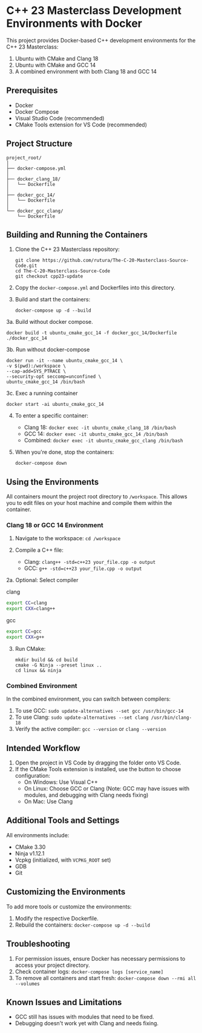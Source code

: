 # C++ 23 Masterclass Development Environments with Docker

This project provides Docker-based C++ development environments for the C++ 23 Masterclass:

1. Ubuntu with CMake and Clang 18
2. Ubuntu with CMake and GCC 14
3. A combined environment with both Clang 18 and GCC 14

## Prerequisites

- Docker
- Docker Compose
- Visual Studio Code (recommended)
- CMake Tools extension for VS Code (recommended)

## Project Structure

```
project_root/
│
├── docker-compose.yml
│
├── docker_clang_18/
│   └── Dockerfile
│
├── docker_gcc_14/
│   └── Dockerfile
│
└── docker_gcc_clang/
    └── Dockerfile
```

## Building and Running the Containers

1. Clone the C++ 23 Masterclass repository:
   ```
   git clone https://github.com/rutura/The-C-20-Masterclass-Source-Code.git
   cd The-C-20-Masterclass-Source-Code
   git checkout cpp23-update
   ```

2. Copy the `docker-compose.yml` and Dockerfiles into this directory.

3. Build and start the containers:
   ```
   docker-compose up -d --build
   ```

3a. Build without docker compose. 
   ```
   docker build -t ubuntu_cmake_gcc_14 -f docker_gcc_14/Dockerfile ./docker_gcc_14
   ```

3b. Run without docker-compose 
   ```
   docker run -it --name ubuntu_cmake_gcc_14 \
  -v $(pwd):/workspace \
  --cap-add=SYS_PTRACE \
  --security-opt seccomp=unconfined \
  ubuntu_cmake_gcc_14 /bin/bash
   ```
3c. Exec a running container
```
docker start -ai ubuntu_cmake_gcc_14
```

4. To enter a specific container:
   - Clang 18: `docker exec -it ubuntu_cmake_clang_18 /bin/bash`
   - GCC 14: `docker exec -it ubuntu_cmake_gcc_14 /bin/bash`
   - Combined: `docker exec -it ubuntu_cmake_gcc_clang /bin/bash`

5. When you're done, stop the containers:
   ```
   docker-compose down
   ```

## Using the Environments

All containers mount the project root directory to `/workspace`. This allows you to edit files on your host machine and compile them within the container.

### Clang 18 or GCC 14 Environment

1. Navigate to the workspace: `cd /workspace`

2. Compile a C++ file:
   - Clang: `clang++ -std=c++23 your_file.cpp -o output`
   - GCC: `g++ -std=c++23 your_file.cpp -o output`

2a. Optional: Select compiler

clang

```bash
export CC=clang
export CXX=clang++
```
gcc

```bash
export CC=gcc
export CXX=g++
```
3. Run CMake:
   ```
   mkdir build && cd build
   cmake -G Ninja --preset linux ..
   cd linux && ninja
   ```

### Combined Environment

In the combined environment, you can switch between compilers:

1. To use GCC: `sudo update-alternatives --set gcc /usr/bin/gcc-14`
2. To use Clang: `sudo update-alternatives --set clang /usr/bin/clang-18`
3. Verify the active compiler: `gcc --version` or `clang --version`

## Intended Workflow

1. Open the project in VS Code by dragging the folder onto VS Code.
2. If the CMake Tools extension is installed, use the button to choose configuration:
   - On Windows: Use Visual C++
   - On Linux: Choose GCC or Clang (Note: GCC may have issues with modules, and debugging with Clang needs fixing)
   - On Mac: Use Clang

## Additional Tools and Settings

All environments include:
- CMake 3.30
- Ninja v1.12.1
- Vcpkg (initialized, with `VCPKG_ROOT` set)
- GDB
- Git

## Customizing the Environments

To add more tools or customize the environments:

1. Modify the respective Dockerfile.
2. Rebuild the containers: `docker-compose up -d --build`

## Troubleshooting

1. For permission issues, ensure Docker has necessary permissions to access your project directory.
2. Check container logs: `docker-compose logs [service_name]`
3. To remove all containers and start fresh: `docker-compose down --rmi all --volumes`

## Known Issues and Limitations

- GCC still has issues with modules that need to be fixed.
- Debugging doesn't work yet with Clang and needs fixing.
